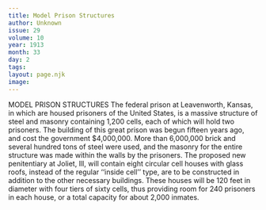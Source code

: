 ```yaml
---
title: Model Prison Structures 
author: Unknown
issue: 29
volume: 10
year: 1913
month: 33
day: 2
tags:
layout: page.njk
image:
---
```

MODEL PRISON STRUCTURES    The federal prison at Leavenworth, Kansas, in which are housed prisoners of the United States, is a massive structure of steel and masonry containing 1,200 cells, each of which will hold two prisoners. The building of this great prison was begun fifteen years ago, and cost the government $4,000,000. More than 6,000,000 brick and several hundred tons of steel were used, and the masonry for the entire structure was made within the walls by the prisoners. The proposed new penitentiary at Joliet, Ill, will contain eight circular cell houses with glass roofs, instead of the regular ‘‘inside cell’’ type, are to be constructed in addition to the other necessary buildings. These houses will be 120 feet in diameter with four tiers of sixty cells, thus providing room for 240 prisoners in each house, or a total capacity for about 2,000 inmates. 

